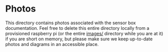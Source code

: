 # Photos
This directory contains photos associated with the sensor box documentation.
Feel free to delete this entire directory locally from a provisioned raspberry
pi (or the entire [images/](https://github.com/airpartners/logger/tree/master/images)
directory while you are at it) if you are short on memory, but please make sure
we keep up-to-date photos and diagrams in an accessible place.
